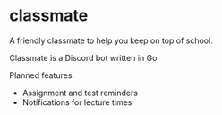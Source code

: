 # classmate

A friendly classmate to help you keep on top of school.

Classmate is a Discord bot written in Go

Planned features:
 - Assignment and test reminders
 - Notifications for lecture times

